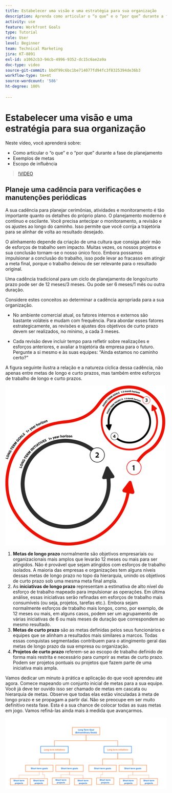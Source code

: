 ```yaml
---
title: Estabelecer uma visão e uma estratégia para sua organização
description: Aprenda como articular o “o que” e o “por que” durante a fase de planejamento, exemplos de metas e escopo de influência.
activity: use
feature: Workfront Goals
type: Tutorial
role: User
level: Beginner
team: Technical Marketing
jira: KT-8891
exl-id: a1062cb3-94cb-4996-9352-dc15c6ae2a9a
doc-type: video
source-git-commit: bbdf99c6bc1be714077fd94fc3f8325394de36b3
workflow-type: tm+mt
source-wordcount: '586'
ht-degree: 100%

---
```


# Estabelecer uma visão e uma estratégia para sua organização

Neste vídeo, você aprenderá sobre:

* Como articular o “o que” e o “por que” durante a fase de planejamento
* Exemplos de metas
* Escopo de influência

>[!VIDEO](https://video.tv.adobe.com/v/335185/?quality=12&learn=on&enablevpops=1)

## Planeje uma cadência para verificações e manutenções periódicas

A sua cadência para planejar cerimônias, atividades e monitoramento é tão importante quanto os detalhes do próprio plano. O planejamento moderno é contínuo e oscilante. Você precisa antecipar o monitoramento, a revisão e os ajustes ao longo do caminho. Isso permite que você corrija a trajetória para se alinhar de volta ao resultado desejado.

O alinhamento depende da criação de uma cultura que consiga abrir mão de esforços de trabalho sem impacto. Muitas vezes, os nossos projetos e sua conclusão tornam-se o nosso único foco. Embora possamos impulsionar a conclusão do trabalho, isso pode levar ao fracasso em atingir a meta final, porque o trabalho deixou de ser relevante para o resultado original.

Uma cadência tradicional para um ciclo de planejamento de longo/curto prazo pode ser de 12 meses/3 meses. Ou pode ser 6 meses/1 mês ou outra duração.

Considere estes conceitos ao determinar a cadência apropriada para a sua organização.

* No ambiente comercial atual, os fatores internos e externos são bastante voláteis e mudam com frequência. Para abordar esses fatores estrategicamente, as revisões e ajustes dos objetivos de curto prazo devem ser realizados, no mínimo, a cada 3 meses.

* Cada revisão deve incluir tempo para refletir sobre realizações e esforços anteriores, e avaliar a trajetória da empresa para o futuro. Pergunte a si mesmo e às suas equipes: “Ainda estamos no caminho certo?”

A figura seguinte ilustra a relação e a natureza cíclica dessa cadência, não apenas entre metas de longo e curto prazos, mas também entre esforços de trabalho de longo e curto prazos.

![Um gráfico de um ciclo de execução estratégica](assets/02-workfront-goals-strategic-execution-cycle.png)

1. **Metas de longo prazo** normalmente são objetivos empresariais ou organizacionais mais amplos que levarão 12 meses ou mais para ser atingidos. Não é provável que sejam atingidos com esforços de trabalho isolados. A maioria das empresas e organizações tem alguns níveis dessas metas de longo prazo no topo da hierarquia, unindo os objetivos de curto prazo sob uma mesma meta final ampla.
1. As **iniciativas de longo prazo** representam a estimativa de alto nível do esforço de trabalho mapeado para impulsionar as operações. Em última análise, essas iniciativas serão refinadas em esforços de trabalho mais consumíveis (ou seja, projetos, tarefas etc.). Embora sejam normalmente esforços de trabalho mais longos, como, por exemplo, de 12 meses ou mais, em alguns casos, podem ser um agrupamento de várias iniciativas de 6 ou mais meses de duração que correspondem ao mesmo resultado.
1. **Metas de curto prazo** são as metas definidas pelos seus funcionários e equipes que se alinham a resultados mais similares a marcos. Todas essas conquistas segmentadas contribuem para o atingimento geral das metas de longo prazo da sua empresa ou organização.
1. **Projetos de curto prazo** referem-se ao escopo de trabalho definido de forma mais restrita e necessário para cumprir as metas de curto prazo. Podem ser projetos pontuais ou projetos que fazem parte de uma iniciativa mais ampla.

<!--
Your turn graphic
-->

Vamos dedicar um minuto à prática e aplicação do que você aprendeu até agora. Comece mapeando um conjunto inicial de metas para a sua equipe. Você já deve ter ouvido isso ser chamado de metas em cascata ou hierarquia de metas. Observe que todas elas estão vinculadas à meta de longo prazo e se propagam a partir daí. Não se preocupe em ser muito definitivo nesta fase. Esta é a sua chance de colocar todas as suas metas em jogo. Vamos refiná-las ainda mais à medida que avançarmos.

![Um gráfico de mapeamento de metas de curto e longo prazos](assets/03-workfront-goals-goal-mapping.png)
